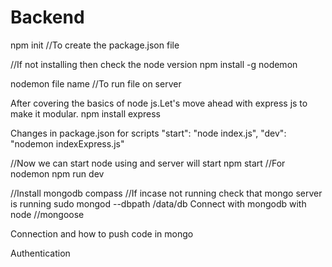 # Backend

npm init
//To create the package.json file

//If not installing then check the node version 
npm install -g nodemon

nodemon file name 
//To run file on server

After covering the basics of node js.Let's move ahead with express js to make it modular.
npm install express

Changes in package.json for scripts 
"start": "node index.js",
"dev": "nodemon indexExpress.js"

//Now we can start node using and server will start
npm start 
//For nodemon 
npm run dev

//Install mongodb compass
//If incase not running check that mongo server is running 
sudo mongod --dbpath /data/db
Connect with mongodb with node
//mongoose

Connection and how to push code in mongo

Authentication 


